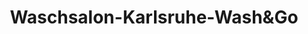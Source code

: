 ---
title: "Waschsalon-Karlsruhe-Wash&Go"
url: /karlsruhe/waschsalon-karlsruhe-washundgo-georg-friedrich-strasse/
shop: Wäscherei
---
